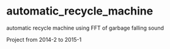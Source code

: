 # automatic_recycle_machine
automatic recycle machine using FFT of garbage falling sound 

Project from 2014-2 to 2015-1

